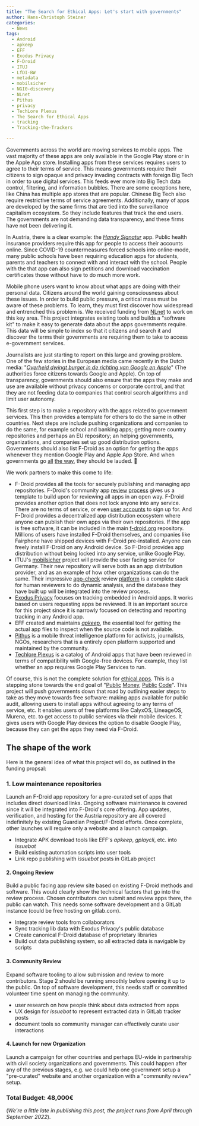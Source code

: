 ```yaml
---
title: "The Search for Ethical Apps: Let's start with governments"
author: Hans-Christoph Steiner
categories:
  - News
tags:
  - Android
  - apkeep
  - EFF
  - Exodus Privacy
  - F-Droid
  - ITUJ
  - LfDI-BW
  - metadata
  - mobilsicher
  - NGI0-discovery
  - NLnet
  - Pithus
  - privacy
  - TechLore Plexus
  - The Search for Ethical Apps
  - tracking
  - Tracking-the-Trackers

---
```


Governments across the world are moving services to mobile apps.  The vast majority of these apps are only available in the Google Play store or in the Apple App store.  Installing apps from these services requires users to agree to their terms of service.  This means governments require their citizens to sign opaque and privacy invading contracts with foreign Big Tech in order to use digital services.  This feeds ever more into Big Tech data control, filtering, and information bubbles.  There are some exceptions here, like China has multiple app stores that are popular.  Chinese Big Tech also require restrictive terms of service agreements.  Additionally, many of apps are developed by the same firms that are tied into the surveillance capitalism ecosystem.  So they include features that track the end users. The governments are not demanding data transparency, and these firms have not been delivering it.

In Austria, there is a clear example: the [_Handy Signatur_](https://www.a-trust.at/en/Handy-Signatur/) app.  Public health insurance providers require this app for people to access their accounts online. Since COVID-19 countermeasures forced schools into online-mode, many public schools have been requiring education apps for students, parents and teachers to connect with and interact with the school. People with the that app can also sign petitions and download vaccination certificates those without have to do much more work.

Mobile phone users want to know about what apps are doing with their personal data. Citizens around the world gaining consciousness about these issues.  In order to build public pressure, a critical mass must be aware of these problems. To learn, they must first discover how widespread and entrenched this problem is.  We received funding from [NLnet](https://nlnet.nl/project/EthicalApps/) to work on this key area.  This project integrates existing tools and builds a "software kit" to make it easy to generate data about the apps governments require.  This data will be simple to index so that it citizens and search it and discover the terms their governments are requiring them to take to access e-government services.

Journalists are just starting to report on this large and growing problem.  One of the few stories in the European media came recently in the Dutch media: "[_Overheid dwingt burger in de richting van Google en Apple_](https://fd.nl/economie-politiek/1383007/overheid-dwingt-burger-in-de-richting-van-google-en-apple)" (The authorities force citizens towards Google and Apple).  On top of transparency, governments should also ensure that the apps they make and use are available without privacy concerns or corporate control, and that they are not feeding data to companies that control search algorithms and limit user autonomy.

This first step is to make a repository with the apps related to government services.  This then provides a template for others to do the same in other countries.  Next steps are include pushing organizations and companies to do the same, for example school and banking apps; getting more country repositories and perhaps an EU repository; an helping governments, organizations, and companies set up good distribution options.  Governments should also list F-Droid as an option for getting the apps whenever they mention Google Play and Apple App Store.  And when governments go [all](https://f-droid.org/packages/de.bwl.lfdi.app/) [the way](https://www.baden-wuerttemberg.datenschutz.de/lfdi-bw-app-f-droid/), they should be lauded. 🎉

We work partners to make this come to life:

* F-Droid provides all the tools for securely publishing and managing app repositories.  F-Droid's community app [review](https://gitlab.com/fdroid/rfp/-/issues) [process](https://gitlab.com/fdroid/fdroiddata/-/merge_requests) gives us a template to build upon for reviewing all apps in an open way.  F-Droid provides another option that does not lock anyone into any service. There are no terms of service, or even [user accounts](https://f-droid.org/2022/02/28/no-user-accounts-by-design.html) to sign up for.  And F-Droid provides a decentralized app distribution ecosystem where anyone can publish their own apps via their own repositories.  If the app is free software, it can be included in the main [f-droid.org](https://f-droid.org) repository.  Millions of users have installed F-Droid themselves, and companies like Fairphone have shipped devices with F-Droid pre-installed.  Anyone can freely install F-Droid on any Android device.  So F-Droid provides app distribution without being locked into any service, unlike Google Play.
*  ITUJ's [mobilsicher](https://mobilsicher.de/) project will provide the user facing service for Germany. Their new repository will serve both as an app distribution provider, and as an example of how other organizations can do the same.  Their impressive [app-check](https://git.app-check.org/app-check) review [platform](https://appcheck.mobilsicher.de/) is a complete stack for human reviewers to do dynamic analysis, and the database they have built up will be integrated into the review process.
* [Exodus Privacy](https://exodus-privacy.eu.org/) focuses on tracking embedded in Android apps.  It works based on users requesting apps be reviewed.  It is an important source for this project since it is narrowly focused on detecting and reporting tracking in any Android app.
* EFF created and maintains [_apkeep_](https://github.com/EFForg/apkeep), the essential tool for getting the actual app files to inspect when the source code is not available.
* [Pithus](https://beta.pithus.org/about/) is a mobile threat intelligence platform for activists, journalists, NGOs, researchers that is a entirely open platform supported and maintained by the community.
* [Techlore Plexus](https://github.com/techlore/plexus) is a catalog of Android apps that have been reviewed in terms of compatibility with Google-free devices.  For example, they list whether an app requires Google Play Services to run.

Of course, this is not the complete solution for [ethical apps](https://www.ethicsinapps.eu/).  This is a stepping stone towards the end goal of "[Public](https://publiccode.eu/) [Money](https://www.eff.org/deeplinks/2017/10/public-money-public-code-show-your-support-free-software-europe), [Public](https://publiccode.asia/) [Code](https://blog.okfn.org/2017/09/20/public-money-public-code/)".  This project will push governments down that road by outlining easier steps to take as they move towards free software: making apps available for public audit, allowing users to install apps without agreeing to any terms of service, etc.  It enables users of free platforms like CalyxOS, LineageOS, Murena, etc. to get access to public services via their mobile devices.  It gives users with Google Play devices the option to disable Google Play, because they can get the apps they need via F-Droid.



## The shape of the work

Here is the general idea of what this project will do, as outlined in the funding propsal:

### 1. Low maintenance repositories

Launch an F-Droid app repository for a pre-curated set of apps that includes direct download links.  Ongoing software maintenance is covered since it will be integrated into F-Droid's core offering.  App updates, verification, and hosting for the Austria repository are all covered indefinitely by existing Guardian Project/F-Droid efforts.   Once complete, other launches will require only a website and a launch campaign.

* Integrate APK download tools like EFF's _apkeep_, _gplaycli_, etc. into _issuebot_
* Build existing automation scripts into user tools
* Link repo publishing with _issuebot_ posts in GitLab project


#### 2. Ongoing Review

Build a public facing app review site based on existing F-Droid methods and software.  This would clearly show the technical factors that go into the review process.  Chosen contributors can submit and review apps there, the public can watch.  This needs some software development and a GitLab instance (could be free hosting on gitlab.com).

* Integrate review tools from collaborators
* Sync tracking lib data with Exodus Privacy's public database
* Create canonical F-Droid database of proprietary libraries
* Build out data publishing system, so all extracted data is navigable by scripts


#### 3. Community Review

Expand software tooling to allow submission and review to more contributors.  Stage 2 should be running smoothly before opening it up to the public. On top of software development, this needs staff or committed volunteer time spent on managing the community.

* user research on how people think about data extracted from apps
* UX design for _issuebot_ to represent extracted data in GitLab tracker posts
* document tools so community manager can effectively curate user interactions


#### 4. Launch for new Organization

Launch a campaign for other countries and perhaps EU-wide in partnership with civil society organizations and governments.  This could happen after any of the previous stages, e.g. we could help one government setup a "pre-curated" website and another organization with a "community review" setup.


### Total Budget: 48,000€

(_We're a little late in publishing this post, the project runs from April through September 2022_).





